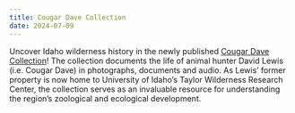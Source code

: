 ```yaml
---
title: Cougar Dave Collection
date: 2024-07-09
---
```


Uncover Idaho wilderness history in the newly published [Cougar Dave Collection](https://www.lib.uidaho.edu/digital/cougar-dave/)! The collection documents the life of animal hunter David Lewis (i.e. Cougar Dave) in photographs, documents and audio. As Lewis’ former property is now home to University of Idaho’s Taylor Wilderness Research Center, the collection serves as an invaluable resource for understanding the region’s zoological and ecological development.
